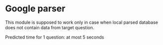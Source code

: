 # Google parser

This module is supposed to work only in case when local parsed database does not contain data from target question.

Predicted time for 1 question: at most 5 seconds
